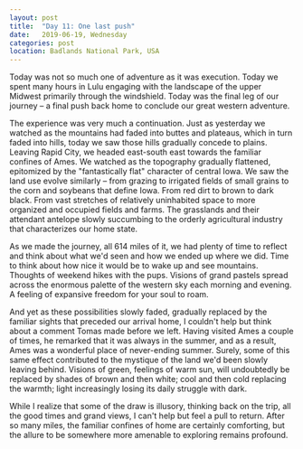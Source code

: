 ```yaml
---
layout: post
title:  "Day 11: One last push"
date:   2019-06-19, Wednesday
categories: post
location: Badlands National Park, USA
---
```



Today was not so much one of adventure as it was execution. Today we spent many hours in Lulu engaging with the landscape of the upper Midwest primarily through the windshield. Today was the final leg of our journey – a final push back home to conclude our great western adventure.

The experience was very much a continuation. Just as yesterday we watched as the mountains had faded into buttes and plateaus, which in turn faded into hills, today we saw those hills gradually concede to plains. Leaving Rapid City, we headed east-south east towards the familiar confines of Ames. We watched as the topography gradually flattened, epitomized by the "fantastically flat" character of central Iowa. We saw the land use evolve similarly – from grazing to irrigated fields of small grains to the corn and soybeans that define Iowa. From red dirt to brown to dark black. From vast stretches of relatively uninhabited space to more organized and occupied fields and farms. The grasslands and their attendant antelope slowly succumbing to the orderly agricultural industry that characterizes our home state.

As we made the journey, all 614 miles of it, we had plenty of time to reflect and think about what we'd seen and how we ended up where we did. Time to think about how nice it would be to wake up and see mountains. Thoughts of weekend hikes with the pups. Visions of grand pastels spread across the enormous palette of the western sky each morning and evening. A feeling of expansive freedom for your soul to roam.  

And yet as these possibilities slowly faded, gradually replaced by the familiar sights that preceded our arrival home, I couldn't help but think about a comment Tomas made before we left. Having visited Ames a couple of times, he remarked that it was always in the summer, and as a result, Ames was a wonderful place of never-ending summer. Surely, some of this same effect contributed to the mystique of the land we'd been slowly leaving behind. Visions of green, feelings of warm sun, will undoubtedly be replaced by shades of brown and then white; cool and then cold replacing the warmth; light increasingly losing its daily struggle with dark. 

While I realize that some of the draw is illusory, thinking back on the trip, all the good times and grand views, I can't help but feel a pull to return. After so many miles, the familiar confines of home are certainly comforting, but the allure to be somewhere more amenable to exploring remains profound.
